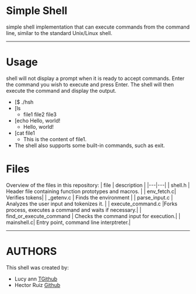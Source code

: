 # Simple Shell
simple shell implementation that can execute commands from the command line, similar to the standard Unix/Linux shell.
___
# Usage 
shell will not display a prompt when it is ready to accept commands. Enter the command you wish to execute and press Enter. The shell will then execute the command and display the output.

* [$ ./hsh
* [ls
  * file1 file2 file3
* [echo  Hello, world!
  * Hello, world!
* [cat  file1
  * This is the content of file1.
* The shell also supports some built-in commands, such as exit.

# Files

Overview of the files in this repository:
| file | description |
|---|---|
| shell.h | Header file containing function prototypes and macros. |
| env_fetch.c| Verifies tokens|
| _getenv.c | Finds the environment |
| parse_input.c | Analyzes the user input and tokenizes it. |
| execute_command.c |Forks process, executes a command and waits if necessary.|
| find_or_execute_command | Checks the command input for execution.|
| mainshell.c| Entry point, command line interptreter.|
___
# AUTHORS
This shell was created by:
* Lucy ann [TGithub](https://www.ejemplo.com)
* Hector Ruiz [Github](https://github.com/hruiz1191/)
